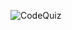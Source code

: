 ![CodeQuiz](https://user-images.githubusercontent.com/77504986/108474849-c8f87200-7244-11eb-8458-ff702b97fc3b.png)
